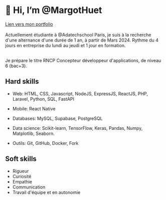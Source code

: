 # 👋 Hi, I’m @MargotHuet
[Lien vers mon portfolio](https://margothuet.github.io/Portfolio/)
<br>
<br>
Actuellement étudiante à @Adatechschool Paris, je suis à la recherche d'une alternance d'une durée de 1 an, à partir de Mars 2024. Rythme du 4 jours en entreprise du lundi au jeudi et 1 jour en formation. 

<br>
Je prépare le titre RNCP Concepteur développeur d'applications, de niveau 6 (bac+3).
<br>

## Hard skills

- Web: HTML, CSS, Javascript, NodeJS, ExpressJS, ReactJS, PHP, Laravel, Python, SQL, FastAPI

- Mobile: React Native

- Databases: MySQL, Supabase, PostgreSQL

- Data science: Scikit-learn, TensorFlow, Keras, Pandas, Numpy, Matplotlib, Seaborn.

- Outils: Git, GitHub, Docker, Fork

## Soft skills

- Rigueur
- Curiosité
- Empathie
- Communication 
- Travail d'équipe et en autonomie

<!---
MargotHuet/MargotHuet is a ✨ special ✨ repository because its `README.md` (this file) appears on your GitHub profile.
You can click the Preview link to take a look at your changes.
--->

